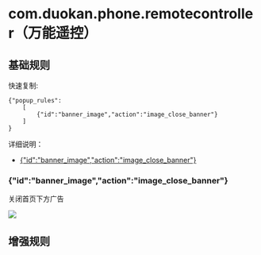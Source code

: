 # com.duokan.phone.remotecontroller（万能遥控）

## 基础规则

快速复制:
```
{"popup_rules":
    [
        {"id":"banner_image","action":"image_close_banner"}
    ]
}
```
详细说明：
- [{"id":"banner_image","action":"image_close_banner"}](#idbanner_imageactionimage_close_banner)

### {"id":"banner_image","action":"image_close_banner"}
关闭首页下方广告

![](./assets/首页下方广告.jpg)


## 增强规则
